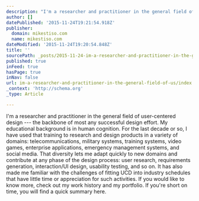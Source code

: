 ```yaml
---
description: "I'm a researcher and practitioner in the general field of user-centered design — the backbone of most any successful design effort.  My educational background i"
author: []
datePublished: '2015-11-24T19:21:54.918Z'
publisher:
  domain: mikestiso.com
  name: mikestiso.com
dateModified: '2015-11-24T19:20:54.848Z'
title: ''
sourcePath: _posts/2015-11-24-im-a-researcher-and-practitioner-in-the-general-field-of-us.md
published: true
inFeed: true
hasPage: true
inNav: false
url: im-a-researcher-and-practitioner-in-the-general-field-of-us/index.html
_context: 'http://schema.org'
_type: Article

---
```

I'm a researcher and practitioner in the general field of user-centered design --- the backbone of most any successful design effort. My educational background is in human cognition. For the last decade or so, I have used that training to research and design products in a variety of domains: telecommunications, military systems, training systems, video games, enterprise applications, emergency management systems, and social media. That diversity lets me adapt quickly to new domains and contribute at any phase of the design process: user research, requirements generation, interaction/UI design, usability testing, and so on. It has also made me familiar with the challenges of fitting UCD into industry schedules that have little time or appreciation for such activities. If you would like to know more, check out my work history and my portfolio. If you're short on time, you will find a quick summary here.